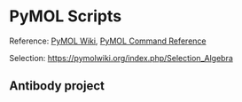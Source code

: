 # PyMOL Scripts

Reference: [PyMOL Wiki](https://pymolwiki.org/index.php/Main_Page), [PyMOL Command Reference](https://pymol.org/pymol-command-ref.html)



Selection: https://pymolwiki.org/index.php/Selection_Algebra

## Antibody project

```
```

